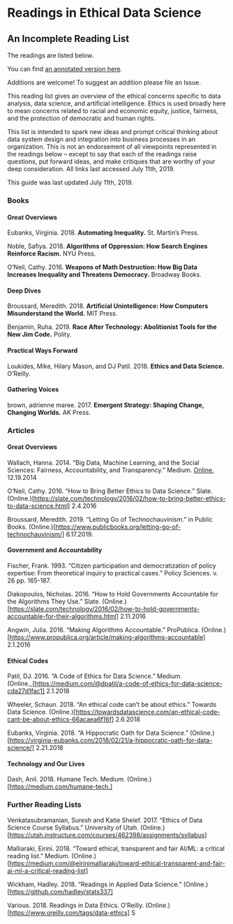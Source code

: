 # Readings in Ethical Data Science

## An Incomplete Reading List

The readings are listed below.

You can find [an annotated version here](Ethical%20and%20Inclusive%20Data%20Science%20Readings.pdf).

Additions are welcome! To suggest an addition please file an Issue.

This reading list gives an overview of the ethical concerns specific to data
analysis, data science, and artificial intelligence. Ethics is used broadly here
to mean concerns related to racial and economic equity, justice, fairness, and
the protection of democratic and human rights.

This list is intended to spark
new ideas and prompt critical thinking about data system design and integration
into business processes in an organization. This is not an endorsement of all
viewpoints represented in the readings below – except to say that each of the
readings raise questions, put forward ideas, and make critiques that are worthy
of your deep consideration.  All links last accessed July 11th, 2019.

This guide was last updated July 11th, 2019.

### Books

#### Great Overviews

Eubanks, Virginia. 2018. __Automating Inequality.__ St. Martin’s Press.

Noble, Safiya. 2018. __Algorithms of Oppression: How Search Engines Reinforce
Racism.__ NYU	Press.

O’Neil, Cathy. 2016. __Weapons of Math Destruction: How Big Data Increases
Inequality and Threatens Democracy.__ Broadway Books.

#### Deep Dives

Broussard, Meredith. 2018. __Artificial Unintelligence: How Computers
Misunderstand the World.__ MIT Press.

Benjamin, Ruha. 2019. __Race After Technology: Abolitionist Tools for the New
Jim Code.__ Polity.

#### Practical Ways Forward

Loukides, Mike, Hilary Mason, and DJ Patil. 2018. __Ethics and Data Science.__
O’Reilly.

#### Gathering Voices

brown, adrienne maree. 2017. __Emergent Strategy: Shaping Change, Changing
Worlds.__ AK Press.

### Articles

#### Great Overviews

Wallach, Hanna. 2014. “Big Data, Machine Learning, and the Social Sciences:
Fairness, Accountability, and Transparency.” Medium.
[Online.](https://medium.com/@hannawallach/big-data-machine-learning-and-the-social-sciences-927a8e20460d)
12.19.2014

O’Neil, Cathy. 2016. “How to Bring Better Ethics to Data Science.” Slate.
(Online.)[https://slate.com/technology/2016/02/how-to-bring-better-ethics-to-data-science.html]
2.4.2016

Broussard, Meredith. 2019. “Letting Go of Technochauvinism.” in Public Books.
(Online.)[https://www.publicbooks.org/letting-go-of-technochauvinism/]
6.17.2019.

#### Government and Accountability

Fischer, Frank. 1993. “Citizen participation and democratization of policy
expertise: From 	theoretical inquiry to practical cases.” Policy Sciences. v. 26
pp. 165-187.

Diakopoulos, Nicholas. 2016. “How to Hold Governments Accountable for the
Algorithms They	Use.” Slate.
(Online.)[https://slate.com/technology/2016/02/how-to-hold-governments-accountable-for-their-algorithms.html]
2.11.2016

Angwin, Julia. 2016. “Making Algorithms Accountable.” ProPublica.
(Online.)[https://www.propublica.org/article/making-algorithms-accountable]
2.1.2016

#### Ethical Codes

Patil, DJ. 2016. “A Code of Ethics for Data Science.” Medium.
(Online._[https://medium.com/@dpatil/a-code-of-ethics-for-data-science-cda27d1fac1]
2.1.2018

Wheeler, Schaun. 2018. “An ethical code can’t be about ethics.” Towards Data
Science.
(Online.)[https://towardsdatascience.com/an-ethical-code-cant-be-about-ethics-66acaea6f16f]
2.6.2018

Eubanks, Virginia. 2018. “A Hippocratic Oath for Data Science.”
(Online.)[https://virginia-eubanks.com/2018/02/21/a-hippocratic-oath-for-data-science/]
2.21.2018

#### Technology and Our Lives

Dash, Anil. 2018. Humane Tech. Medium. (Online.)[https://medium.com/humane-tech.]

### Further Reading Lists

Venkatasubramanian, Suresh and Katie Shelef. 2017. “Ethics of Data Science
Course Syllabus.”	University of Utah.
(Online.)[https://utah.instructure.com/courses/462398/assignments/syllabus]

Malliaraki, Eirini. 2018. “Toward ethical, transparent and fair AI/ML: a
critical reading list.” 	Medium.
(Online.)[https://medium.com/@eirinimalliaraki/toward-ethical-transparent-and-fair-ai-ml-a-critical-reading-list]

Wickham, Hadley. 2018. “Readings in Applied Data Science.”
(Online.)[https://github.com/hadley/stats337]

Various. 2018. Readings in Data Ethics. O’Reilly.
(Online.)[https://www.oreilly.com/tags/data-ethics]
S
